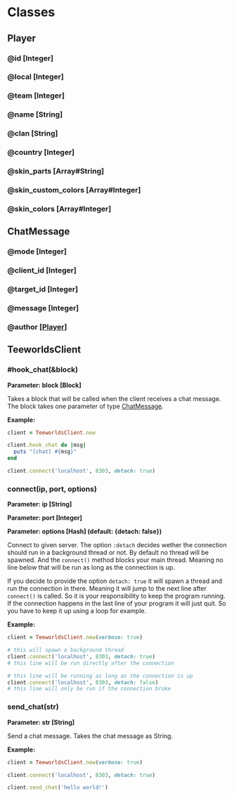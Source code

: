 # Classes

## Player

### @id [Integer]
### @local [Integer]
### @team [Integer]
### @name [String]
### @clan [String]
### @country [Integer]
### @skin_parts [Array#String]
### @skin_custom_colors [Array#Integer]
### @skin_colors [Array#Integer]

## ChatMessage

### @mode [Integer]
### @client_id [Integer]
### @target_id [Integer]
### @message [Integer]
### @author [[Player](#player)]

## TeeworldsClient

### #hook_chat(&block)

**Parameter: block [Block]**

Takes a block that will be called when the client receives a chat message.
The block takes one parameter of type [ChatMessage](#chatmessage).

**Example:**

```ruby
client = TeeworldsClient.new

client.hook_chat do |msg|
  puts "[chat] #{msg}"
end

client.connect('localhost', 8303, detach: true)
```

### connect(ip, port, options)

**Parameter: ip [String]**

**Parameter: port [Integer]**

**Parameter: options [Hash] (default: {detach: false})**

Connect to given server. The option ``:detach`` decides wether the connection should run in a background thread or not.
By default no thread will be spawned. And the ``connect()`` method blocks your main thread. Meaning no line below that will be run as long as the connection is up.

If you decide to provide the option ``detach: true`` it will spawn a thread and run the connection in there. Meaning it will jump to the next line after ``connect()`` is called. So it is your responsibility to keep the program running.
If the connection happens in the last line of your program it will just quit. So you have to keep it up using a loop for example.

**Example:**

```ruby
client = TeeworldsClient.new(verbose: true)

# this will spawn a background thread
client.connect('localhost', 8303, detach: true)
# this line will be run directly after the connection

# this line will be running as long as the connection is up
client.connect('localhost', 8303, detach: false)
# this line will only be run if the connection broke
```


### send_chat(str)

**Parameter: str [String]**

Send a chat message. Takes the chat message as String.

**Example:**

```ruby
client = TeeworldsClient.new(verbose: true)

client.connect('localhost', 8303, detach: true)

client.send_chat('hello world!')
```
